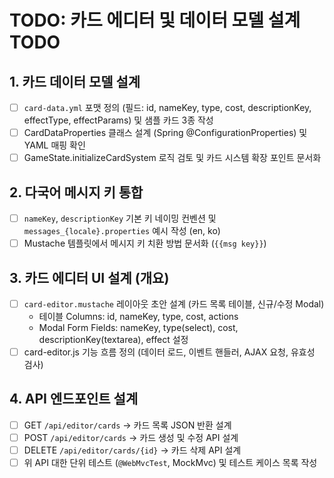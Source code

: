 # TODO: 카드 에디터 및 데이터 모델 설계 TODO

## 1. 카드 데이터 모델 설계
- [ ] `card-data.yml` 포맷 정의 (필드: id, nameKey, type, cost, descriptionKey, effectType, effectParams) 및 샘플 카드 3종 작성
- [ ] CardDataProperties 클래스 설계 (Spring @ConfigurationProperties) 및 YAML 매핑 확인
- [ ] GameState.initializeCardSystem 로직 검토 및 카드 시스템 확장 포인트 문서화

## 2. 다국어 메시지 키 통합
- [ ] `nameKey`, `descriptionKey` 기본 키 네이밍 컨벤션 및 `messages_{locale}.properties` 예시 작성 (en, ko)
- [ ] Mustache 템플릿에서 메시지 키 치환 방법 문서화 (`{{msg key}}`)

## 3. 카드 에디터 UI 설계 (개요)
- [ ] `card-editor.mustache` 레이아웃 초안 설계 (카드 목록 테이블, 신규/수정 Modal)
  - 테이블 Columns: id, nameKey, type, cost, actions
  - Modal Form Fields: nameKey, type(select), cost, descriptionKey(textarea), effect 설정
- [ ] card-editor.js 기능 흐름 정의 (데이터 로드, 이벤트 핸들러, AJAX 요청, 유효성 검사)

## 4. API 엔드포인트 설계
- [ ] GET `/api/editor/cards` → 카드 목록 JSON 반환 설계
- [ ] POST `/api/editor/cards` → 카드 생성 및 수정 API 설계
- [ ] DELETE `/api/editor/cards/{id}` → 카드 삭제 API 설계
- [ ] 위 API 대한 단위 테스트 (`@WebMvcTest`, MockMvc) 및 테스트 케이스 목록 작성
